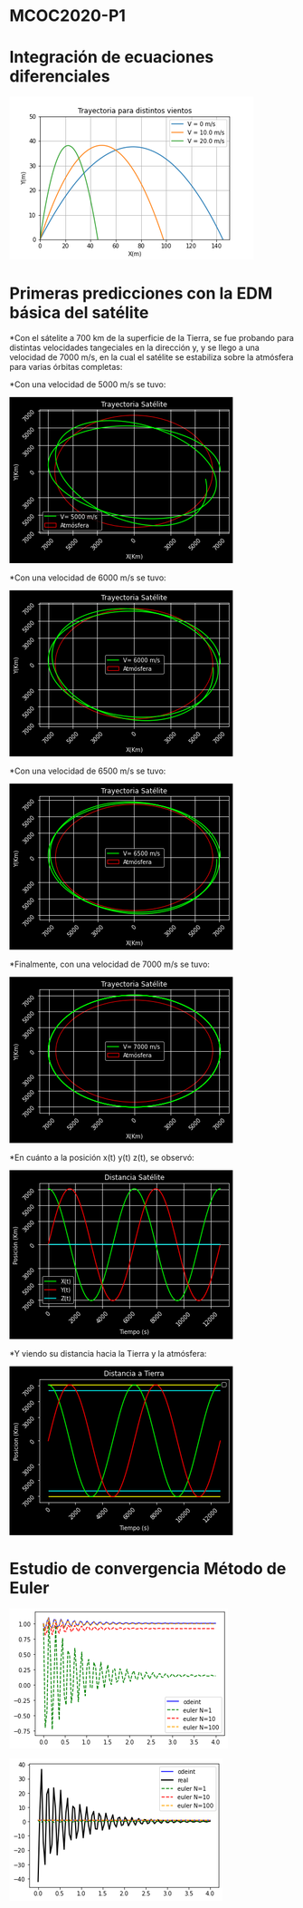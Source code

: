 # MCOC2020-P1

# Integración de ecuaciones diferenciales

![Alt Text](https://github.com/raimolid/MCOC2020-P1/blob/master/Entrega1/balistica.png)

# Primeras predicciones con la EDM básica del satélite

*Con el sátelite a 700 km de la superficie de la Tierra, se fue probando para distintas velocidades tangeciales en la dirección y, y se llego a una velocidad de 7000 m/s, en la cual el satélite se estabiliza sobre la atmósfera para varias órbitas completas:

*Con una velocidad de 5000 m/s se tuvo:

![Alt Text](https://github.com/raimolid/MCOC2020-P1/blob/master/Entrega2/v_5000.png)


*Con una velocidad de 6000 m/s se tuvo:

![Alt Text](https://github.com/raimolid/MCOC2020-P1/blob/master/Entrega2/v_6000.png)


*Con una velocidad de 6500 m/s se tuvo:

![Alt Text](https://github.com/raimolid/MCOC2020-P1/blob/master/Entrega2/v_6500.png)

*Finalmente, con una velocidad de 7000 m/s se tuvo:

![Alt Text](https://github.com/raimolid/MCOC2020-P1/blob/master/Entrega2/v_7000.png)

*En cuánto a la posición x(t) y(t) z(t), se observó:

![Alt Text](https://github.com/raimolid/MCOC2020-P1/blob/master/Entrega2/distancia_satelite.png)

*Y viendo su distancia hacia la Tierra y la atmósfera:

![Alt Text](https://github.com/raimolid/MCOC2020-P1/blob/master/Entrega2/distancia_tierra.png)

# Estudio de convergencia Método de Euler

![Alt Text](https://github.com/raimolid/MCOC2020-P1/blob/master/Entrega4/plot1.png)

![Alt Text](https://github.com/raimolid/MCOC2020-P1/blob/master/Entrega4/plot2.png)

